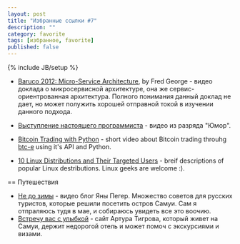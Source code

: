 ```yaml
---
layout: post
title: "Избранные ссылки #7"
description: ""
category: favorite
tags: [избранное, favorite]
published: false
---
```

{% include JB/setup %}


* [Baruco 2012: Micro-Service Architecture](http://www.youtube.com/watch?v=2rKEveL55TY), by Fred George - видео доклада о микросервисной архитектуре, она же сервис-ориентрованная архитектура. Полного понимания данный доклад не дает, но может полужить хорошей отправной токой в изучении данного подхода.
* [Выступление настоящего программиста](http://www.youtube.com/watch?v=SyWFvn0I6m8) - видео из разряда "Юмор".

* [Bitcoin Trading with Python](https://www.youtube.com/watch?v=QoVhgW2MVig) - short video about Bitcoin trading throuhg [btc-e](https://btc-e.com/) using it's API and Python.
* [10 Linux Distributions and Their Targeted Users](http://www.tecmint.com/10-linux-distributions-and-their-targeted-users/) - breif descriptions of popular Linux destributions. Linux geeks are welcome :).

== Путешествия

* [Не до зимы](http://www.youtube.com/user/nedozimy) - видео блог Яны Пегер. Множество советов для русских туристов, которые решили посетить остров Самуи. Сам я отпраляюсь тудя в мае, и собираюсь увидеть все это воочию.
* [Встречу вас с улыбкой](http://meetyousmile.com/) - сайт Артура Тигрова, который живет на Самуи, держит недорогой отель и может помоч с экскурсиями и визами. 